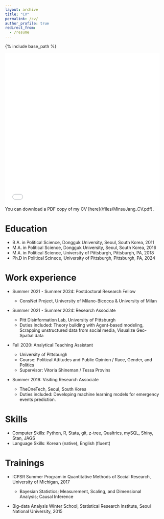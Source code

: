 ```yaml
---
layout: archive
title: "CV"
permalink: /cv/
author_profile: true
redirect_from:
  - /resume
---
```

{% include base_path %}
<iframe src="/files/MinsuJang_CV.pdf" width="100%" height="500" frameborder="no" border="0" marginwidth="0" marginheight="0"></iframe> You can download a PDF copy of my CV [here](/files/MinsuJang_CV.pdf).

Education
======
* B.A. in Political Science, Dongguk University, Seoul, South Korea, 2011
* M.A. in Political Science, Dongguk University, Seoul, South Korea, 2016
* M.A. in Political Science, University of Pittsburgh, Pittsburgh, PA, 2018
* Ph.D in Political Scinece, University of Pittsburgh, Pittsburgh, PA, 2024 

Work experience
======
* Summer 2021 - Summer 2024: Postdoctoral Research Fellow
  * ConsNet Project, University of Milano-Bicocca \& University of Milan

* Summer 2021 - Summer 2024: Research Associate
  * Pitt Disinformation Lab, University of Pittsburgh
  * Duties included: Theory building with Agent-based modeling, Scrapping unstructured data from social media, Visualize Geo-Spatial data
  
* Fall 2020: Analytical Teaching Assistant
  * University of Pittsburgh
  * Course: Political Attitudes and Public Opinion / Race, Gender, and Politics
  * Supervisor: Vitoria Shineman / Tessa Provins

* Summer 2019: Visiting Research Associate
  * TheOneTech, Seoul, South Korea
  * Duties included: Developing machine learning models for emergency events prediction.
  
Skills
======
* Computer Skills: Python, R, Stata, git, z-tree, Qualtrics, mySQL, Shiny, Stan, JAGS
* Language Skills: Korean (native), English (fluent)
  
Trainings
======
* ICPSR Summer Program in Quantitative Methods of Social Research, University of Michigan, 2017
  * Bayesian Statistics; Measurement, Scaling, and Dimensional Analysis; Causal Inference

* Big-data Analysis Winter School, Statistical Research Institute, Seoul National University, 2015
